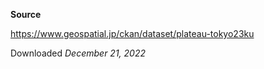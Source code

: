 **Source**

https://www.geospatial.jp/ckan/dataset/plateau-tokyo23ku

Downloaded _December 21, 2022_
